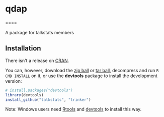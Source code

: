# qdap
====

A package for talkstats members

## Installation

There isn't a release on [CRAN](http://cran.r-project.org/).


You can, however, download the [zip ball](https://github.com/trinker/talkstats/zipball/master) or [tar ball](https://github.com/trinker/talkstats/tarball/master), decompress and run `R CMD INSTALL` on it, or use the **devtools** package to install the development version:

```r
# install.packages("devtools")
library(devtools)
install_github("talkstats", "trinker")
```

Note: Windows users need [Rtools](http://www.murdoch-sutherland.com/Rtools/) and [devtools](http://CRAN.R-project.org/package=devtools) to install this way.
